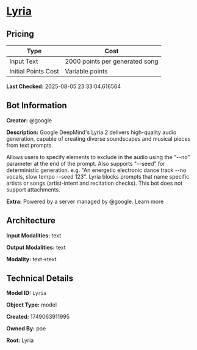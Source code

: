 # [Lyria](https://poe.com/Lyria)

## Pricing

| Type | Cost |
|------|------|
| Input Text | 2000 points per generated song |
| Initial Points Cost | Variable points |

**Last Checked:** 2025-08-05 23:33:04.616564


## Bot Information

**Creator:** @google

**Description:** Google DeepMind's Lyria 2 delivers high-quality audio generation, capable of creating diverse soundscapes and musical pieces from text prompts.

Allows users to specify elements to exclude in the audio using the "--no" parameter at the end of the prompt. Also supports "--seed" for deterministic generation. e.g. "An energetic electronic dance track --no vocals, slow tempo --seed 123". Lyria blocks prompts that name specific artists or songs (artist-intent and recitation checks). This bot does not support attachments.

**Extra:** Powered by a server managed by @google. Learn more


## Architecture

**Input Modalities:** text

**Output Modalities:** text

**Modality:** text->text


## Technical Details

**Model ID:** `Lyria`

**Object Type:** model

**Created:** 1749063911995

**Owned By:** poe

**Root:** Lyria
